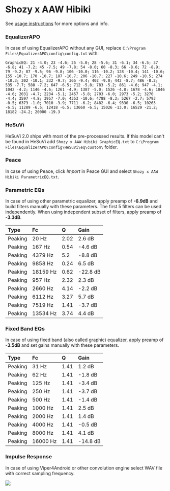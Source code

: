# Shozy x AAW Hibiki
See [usage instructions](https://github.com/jaakkopasanen/AutoEq#usage) for more options and info.

### EqualizerAPO
In case of using EqualizerAPO without any GUI, replace `C:\Program Files\EqualizerAPO\config\config.txt`
with:
```
GraphicEQ: 21 -4.0; 23 -4.6; 25 -5.0; 28 -5.6; 31 -6.1; 34 -6.5; 37 -6.8; 41 -7.2; 45 -7.5; 49 -7.8; 54 -8.0; 60 -8.3; 66 -8.6; 72 -8.9; 79 -9.2; 87 -9.5; 96 -9.8; 106 -10.0; 116 -10.2; 128 -10.4; 141 -10.6; 155 -10.7; 170 -10.7; 187 -10.7; 206 -10.7; 227 -10.6; 249 -10.5; 274 -10.3; 302 -10.1; 332 -9.7; 365 -9.4; 402 -9.0; 442 -8.7; 486 -8.2; 535 -7.7; 588 -7.2; 647 -6.5; 712 -5.8; 783 -5.2; 861 -4.6; 947 -4.1; 1042 -4.2; 1146 -4.6; 1261 -4.9; 1387 -5.0; 1526 -4.8; 1678 -4.6; 1846 -4.6; 2031 -4.7; 2234 -5.1; 2457 -5.8; 2703 -6.0; 2973 -5.2; 3270 -4.4; 3597 -4.8; 3957 -7.0; 4353 -10.6; 4788 -8.3; 5267 -2.7; 5793 -0.5; 6373 -1.0; 7010 -3.9; 7711 -6.2; 8482 -6.4; 9330 -6.5; 10263 -6.5; 11289 -6.5; 12418 -6.5; 13660 -6.5; 15026 -13.0; 16529 -21.2; 18182 -24.2; 20000 -19.3
```

### HeSuVi
HeSuVi 2.0 ships with most of the pre-processed results. If this model can't be found in HeSuVi add
`Shozy x AAW Hibiki GraphicEQ.txt` to `C:\Program Files\EqualizerAPO\config\HeSuVi\eq\custom\` folder.

### Peace
In case of using Peace, click *Import* in Peace GUI and select `Shozy x AAW Hibiki ParametricEQ.txt`.

### Parametric EQs
In case of using other parametric equalizer, apply preamp of **-6.9dB** and build filters manually
with these parameters. The first 5 filters can be used independently.
When using independent subset of filters, apply preamp of **-3.3dB**.

| Type    | Fc       |    Q | Gain     |
|:--------|:---------|:-----|:---------|
| Peaking | 20 Hz    | 2.02 | 2.6 dB   |
| Peaking | 167 Hz   | 0.54 | -4.6 dB  |
| Peaking | 4379 Hz  | 5.2  | -8.8 dB  |
| Peaking | 9858 Hz  | 0.24 | 6.5 dB   |
| Peaking | 18159 Hz | 0.62 | -22.8 dB |
| Peaking | 957 Hz   | 2.32 | 2.3 dB   |
| Peaking | 2660 Hz  | 4.14 | -2.2 dB  |
| Peaking | 6112 Hz  | 3.27 | 5.7 dB   |
| Peaking | 7519 Hz  | 1.41 | -3.7 dB  |
| Peaking | 13534 Hz | 3.74 | 4.4 dB   |

### Fixed Band EQs
In case of using fixed band (also called graphic) equalizer, apply preamp of **-3.5dB** and set
gains manually with these parameters.

| Type    | Fc       |    Q | Gain     |
|:--------|:---------|:-----|:---------|
| Peaking | 31 Hz    | 1.41 | 1.2 dB   |
| Peaking | 62 Hz    | 1.41 | -1.8 dB  |
| Peaking | 125 Hz   | 1.41 | -3.4 dB  |
| Peaking | 250 Hz   | 1.41 | -3.7 dB  |
| Peaking | 500 Hz   | 1.41 | -1.4 dB  |
| Peaking | 1000 Hz  | 1.41 | 2.5 dB   |
| Peaking | 2000 Hz  | 1.41 | 1.4 dB   |
| Peaking | 4000 Hz  | 1.41 | -0.5 dB  |
| Peaking | 8000 Hz  | 1.41 | 4.1 dB   |
| Peaking | 16000 Hz | 1.41 | -14.8 dB |

### Impulse Response
In case of using Viper4Android or other convolution engine select WAV file with correct sampling frequency.

![](https://raw.githubusercontent.com/jaakkopasanen/AutoEq/master/results/crinacle/harman_in-ear_2017-1/Shozy%20x%20AAW%20Hibiki/Shozy%20x%20AAW%20Hibiki.png)